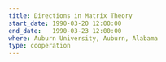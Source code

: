 ```yaml
---
title: Directions in Matrix Theory
start_date: 1990-03-20 12:00:00
end_date:   1990-03-23 12:00:00
where: Auburn University, Auburn, Alabama
type: cooperation
---
```

